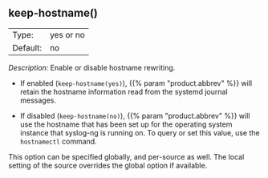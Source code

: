 ---
---
<!-- DISCLAIMER: This file is based on the syslog-ng Open Source Edition documentation https://github.com/balabit/syslog-ng-ose-guides/commit/2f4a52ee61d1ea9ad27cb4f3168b95408fddfdf2 and is used under the terms of The syslog-ng Open Source Edition Documentation License. The file has been modified by Axoflow. -->

## keep-hostname()

|          |           |
| -------- | --------- |
| Type:    | yes or no |
| Default: | no        |

*Description:* Enable or disable hostname rewriting.

  - If enabled (`keep-hostname(yes)`), {{% param "product.abbrev" %}} will retain the hostname information read from the systemd journal messages.

  - If disabled (`keep-hostname(no)`), {{% param "product.abbrev" %}} will use the hostname that has been set up for the operating system instance that syslog-ng is running on. To query or set this value, use the `hostnamectl` command.

This option can be specified globally, and per-source as well. The local setting of the source overrides the global option if available.

